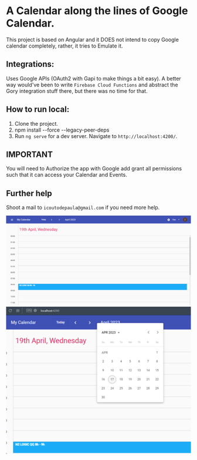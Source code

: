 # A Calendar along the lines of Google Calendar.

This project is based on Angular and it DOES not intend to copy Google calendar completely, rather, it tries to Emulate it.

## Integrations:

Uses Google APIs (OAuth2 with Gapi to make things a bit easy). A better way would've been to write `Firebase Cloud Functions` and abstract the Gory integration stuff there, but there was no time for that.

## How to run local:

1. Clone the project.
2. npm install --force --legacy-peer-deps
3. Run `ng serve` for a dev server. Navigate to `http://localhost:4200/`.

## IMPORTANT
You will need to Authorize the app with Google add grant all permissions such that it can access your Calendar and Events.


## Further help

Shoot a mail to `icoutodepaula@gmail.com` if you need more help.

![Alt text](src\assets\md\screenshot.png?raw=true "App")
![Alt text](src\assets\md\screenshot1.png?raw=true "Calendar")